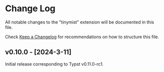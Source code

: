 # Change Log

All notable changes to the "tinymist" extension will be documented in this file.

Check [Keep a Changelog](http://keepachangelog.com/) for recommendations on how to structure this file.

## v0.10.0 - [2024-3-11]

Initial release corresponding to Typst v0.11.0-rc1.
